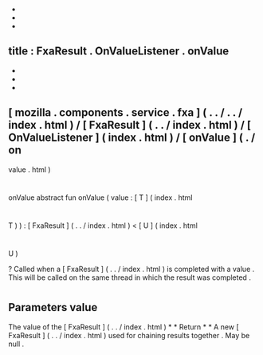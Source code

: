 -
-
-
title
:
FxaResult
.
OnValueListener
.
onValue
-
-
-
-
[
mozilla
.
components
.
service
.
fxa
]
(
.
.
/
.
.
/
index
.
html
)
/
[
FxaResult
]
(
.
.
/
index
.
html
)
/
[
OnValueListener
]
(
index
.
html
)
/
[
onValue
]
(
.
/
on
-
value
.
html
)
#
onValue
abstract
fun
onValue
(
value
:
[
T
]
(
index
.
html
#
T
)
)
:
[
FxaResult
]
(
.
.
/
index
.
html
)
<
[
U
]
(
index
.
html
#
U
)
>
?
Called
when
a
[
FxaResult
]
(
.
.
/
index
.
html
)
is
completed
with
a
value
.
This
will
be
called
on
the
same
thread
in
which
the
result
was
completed
.
#
#
#
Parameters
value
-
The
value
of
the
[
FxaResult
]
(
.
.
/
index
.
html
)
*
*
Return
*
*
A
new
[
FxaResult
]
(
.
.
/
index
.
html
)
used
for
chaining
results
together
.
May
be
null
.
